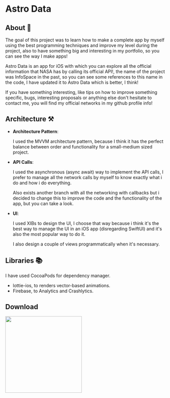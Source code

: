 # Astro Data

## About 📱

The goal of this project was to learn how to make a complete app by myself using the best programming techniques and improve my level during the project, also to have something big and interesting in my portfolio, so you can see the way I make apps!

Astro Data is an app for iOS with which you can explore all the official information that NASA has by calling its official API!, the name of the project was InfoSpace in the past, so you can see some references to this name in the code, I have updated it to Astro Data which is better, I think!

If you have something interesting, like tips on how to improve something specific, bugs, interesting proposals or anything else don't hesitate to contact me, you will find my official networks in my github profile info!

## Architecture ⚒️ 

* **Architecture Pattern**:
	
	I used the MVVM architecture pattern, because I think it has the perfect balance between order and functionality for a small-medium sized project.

* **API Calls**:
	
	I used the asynchronous (async await) way to implement the API calls, I prefer to manage all the network calls by myself to know exactly what i do and how i do everything.
	
	Also exists another branch with all the networking with callbacks but i decided to change this to improve the code and the functionality of the app, but you can take a look.

* **UI**:
	
	I used XIBs to design the UI, I choose that way because i think it's the best way to manage the UI in an iOS app (disregarding SwiftUI) and it's also the most popular way to do it.
	
	I also design a couple of views programmatically when it's necessary.

## Libraries 📚

I have used CocoaPods for dependency manager. 

* lottie-ios, to renders vector-based animations.
* Firebase, to Analytics and Crashlytics.

## Download

<a href="https://apps.apple.com/us/app/astrodata/id6449099410" target="_blank">
<img src="https://www.clickgomera.com/wp-content/uploads/2015/02/app-store-logo-768x265.png" width=240 />
</a>
